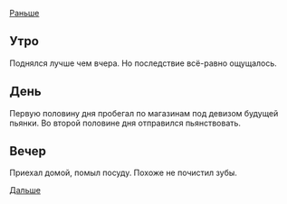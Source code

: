[Раньше](2020.02.22.md)  
## Утро
Поднялся лучше чем вчера. Но последствие всё-равно ощущалось.
## День
Первую половину дня пробегал по магазинам под девизом будущей пьянки.
Во второй половине дня отправился пьянствовать.
## Вечер
Приехал домой, помыл посуду. 
Похоже не почистил зубы.

[Дальше](2020.02.24.md)
